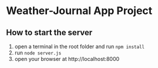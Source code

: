 # Weather-Journal App Project

## How to start the server
1. open a terminal in the root folder and run `npm install`
2. run `node server.js`
3. open your browser at http://localhost:8000


